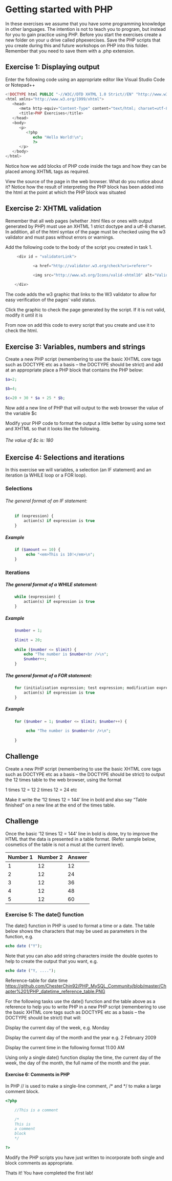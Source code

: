 # Getting started with PHP
In these exercises we assume that you have some programming knowledge in other languages. The intention is not to teach you to program, but instead for you to gain practice using PHP.  Before you start the exercises create a new folder on your u drive called phpexercises.  Save the PHP scripts that you create during this and future workshops on PHP into this folder. Remember that you need to save them with a .php extension. 

## Exercise 1: Displaying output 
Enter the following code using an appropriate editor like Visual Studio Code or Notepad++

```php
<!DOCTYPE html PUBLIC "-//W3C//DTD XHTML 1.0 Strict//EN" "http://www.w3.org/TR/xhtml1/DTD/xhtml1-strict.dtd"> 
<html xmlns="http://www.w3.org/1999/xhtml">
   <head>
      <meta http-equiv="Content-Type" content="text/html; charset=utf-8" />
      <title>PHP Exercises</title>
   </head>
   <body>
      <p> 
         <?php  
            echo "Hello World!\n";  
            ?> 
      </p>
   </body>
</html>
```

Notice how we add blocks of PHP code inside the <?php and ?> tags and how they can be placed among XHTML tags as required. 

View the source of the page in the web browser. What do you notice about it? Notice how the result of interpreting the PHP block has been added into the html at the point at which the PHP block was situated 


## Exercise 2: XHTML validation 

 
Remember that all web pages (whether .html files or ones with output generated by PHP) must use an XHTML 1 strict doctype and a utf-8 charset. In addition, all of the html syntax of the page must be checked using the w3 validator and must pass without errors or warnings.  

Add the following code to the body of the script you created in task 1.   

```php
     <div id = "validatorLink"> 

            <a href="http://validator.w3.org/check?uri=referer"> 
           
            <img src="http://www.w3.org/Icons/valid-xhtml10" alt="Valid XHTML 1.0!" height="31" width="88" /></a> 

    </div> 
```
 

The code adds the w3 graphic that links to the W3 validator to allow for easy verification of the pages' valid status.   

 

Click the graphic to check the page generated by the script. If it is not valid, modify it until it is  


From now on add this code to every script that you create and use it to check the html. 



## Exercise 3: Variables, numbers and strings 
Create a new PHP script (remembering to use the basic XHTML core tags such as DOCTYPE etc as a basis – the DOCTYPE should be strict) and add at an appropriate place a PHP block that contains the PHP below: 

 
```php
$a=2; 

$b=4; 

$c=20 + 30 * $a + 25 * $b;  
```


Now add a new line of PHP that will output to the web browser the value of the variable $c 

 
Modify your PHP code to format the output a little better by using some text and XHTML so that it looks like the following.
###### The value of $c is: 180 


## Exercise 4: Selections and iterations 

In this exercise we will variables, a selection (an IF statement) and an iteration (a WHILE loop or a FOR loop). 


### Selections 

###### The general format of an IF statement:  
```php
    if (expression) {
        action(s) if expression is true 
    } 
```
    
##### Example 
```php
    if ($amount == 10) { 
         echo "<em>This is 10!</em>\n"; 
    } 
```  

### Iterations 

 
##### The general format of a WHILE statement: 

```php
    while (expression) { 
        action(s) if expression is true 
    } 
```

##### Example 

 
```php
    $number = 1; 
    
    $limit = 20; 
    
    while ($number <= $limit) { 
        echo "The number is $number<br />\n"; 
        $number++; 
    } 
```
 

##### The general format of a FOR statement: 

```php
    for (initialisation expression; test expression; modification expression) { 
        action(s) if expression is true 
    } 
```
 

##### Example 

 
```php
    for ($number = 1; $number <= $limit; $number++) { 
    
         echo "The number is $number<br />\n"; 
    
    } 
```
 
## Challenge

Create a new PHP script (remembering to use the basic XHTML core tags such as DOCTYPE etc as a basis – the DOCTYPE should be strict) to output the 12 times table to the web browser, using the format 

 
1 times 12 = 12 
2 times 12 = 24 
etc 

Make it write the ‘12 times 12 = 144’ line in bold and also say “Table finished” on a new line at the end of the times table. 


## Challenge

Once the basic ‘12 times 12 = 144’ line in bold  is done, try to improve the HTML that the data is presented in a table format. (Refer sample below, cosmetics of the table is not a must at the current level).

| Number 1 | Number 2 |  Answer |
| ------ | ------ |---------|
| 1  | 12|12|
| 2  | 12|24|
| 3  | 12|36|
| 4  | 12|48|
| 5  | 12|60|


### Exercise 5: The date() function 
The date() function in PHP is used to format a time or a date. The table below shows the characters that may be used as parameters in the function, e.g.  

 
```php
echo date ("Y"); 
```
 

Note that you can also add string characters inside the double quotes to help to create the output that you want, e.g. 

 
```php
echo date ("Y, ...."); 
```
 
Reference-table for date time
https://github.com/ChesterChin92/PHP_MySQL_Community/blob/master/Chapter%201/PHP_datetime_reference_table.PNG

For the following tasks use the date() function and the table above as a reference to help you to write PHP in a new PHP script (remembering to use the basic XHTML core tags such as DOCTYPE etc as a basis – the DOCTYPE should be strict)  that will: 


Display the current day of the week, e.g. Monday 


Display the current day of the month and the year e.g. 2 February 2009 


Display the current time in the following format 11:00 AM 


Using only a single date() function display the time, the current day of the week, the day of the month, the full name of the month and the year. 

#### Exercise 6: Comments in PHP 

In PHP // is used to make a single-line comment, /* and */ to make a large comment block. 

```php
<?php 

    //This is a comment 

    /* 
    This is 
    a comment 
    block 
    */ 

?> 
```

 

Modify the PHP scripts you have just written to incorporate both single and block comments as appropriate. 


Thats it! You have completed the first lab!
